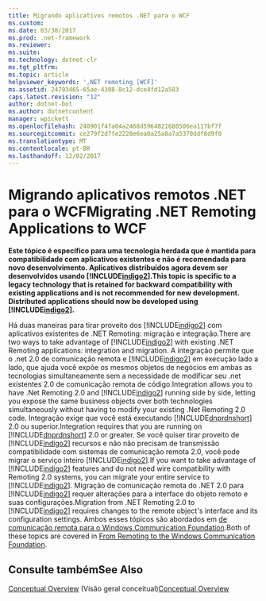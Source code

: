 ```yaml
---
title: Migrando aplicativos remotos .NET para o WCF
ms.custom: 
ms.date: 03/30/2017
ms.prod: .net-framework
ms.reviewer: 
ms.suite: 
ms.technology: dotnet-clr
ms.tgt_pltfrm: 
ms.topic: article
helpviewer_keywords: ',NET remoting [WCF]'
ms.assetid: 24793465-65ae-4308-8c12-dce4fd12a583
caps.latest.revision: "12"
author: dotnet-bot
ms.author: dotnetcontent
manager: wpickett
ms.openlocfilehash: 240901f4fa04a2468d5964821680506ea117bf7f
ms.sourcegitcommit: ce279f2d7fe2220e6ea0a25a8a7a5370ddf8d9f0
ms.translationtype: MT
ms.contentlocale: pt-BR
ms.lasthandoff: 12/02/2017
---
```

# <a name="migrating-net-remoting-applications-to-wcf"></a><span data-ttu-id="49004-102">Migrando aplicativos remotos .NET para o WCF</span><span class="sxs-lookup"><span data-stu-id="49004-102">Migrating .NET Remoting Applications to WCF</span></span>
<span data-ttu-id="49004-103">**Este tópico é específico para uma tecnologia herdada que é mantida para compatibilidade com aplicativos existentes e não é recomendada para novo desenvolvimento. Aplicativos distribuídos agora devem ser desenvolvidos usando [!INCLUDE[indigo2](../../../../includes/indigo2-md.md)].**</span><span class="sxs-lookup"><span data-stu-id="49004-103">**This topic is specific to a legacy technology that is retained for backward compatibility with existing applications and is not recommended for new development. Distributed applications should now be developed using [!INCLUDE[indigo2](../../../../includes/indigo2-md.md)].**</span></span>  
  
 <span data-ttu-id="49004-104">Há duas maneiras para tirar proveito dos [!INCLUDE[indigo2](../../../../includes/indigo2-md.md)] com aplicativos existentes de .NET Remoting: migração e integração.</span><span class="sxs-lookup"><span data-stu-id="49004-104">There are two ways to take advantage of [!INCLUDE[indigo2](../../../../includes/indigo2-md.md)] with existing .NET Remoting applications: integration and migration.</span></span> <span data-ttu-id="49004-105">A integração permite que o .net 2.0 de comunicação remota e [!INCLUDE[indigo2](../../../../includes/indigo2-md.md)] em execução lado a lado, que ajuda você expõe os mesmos objetos de negócios em ambas as tecnologias simultaneamente sem a necessidade de modificar seu .net existentes 2.0 de comunicação remota de código.</span><span class="sxs-lookup"><span data-stu-id="49004-105">Integration allows you to have .Net Remoting 2.0 and [!INCLUDE[indigo2](../../../../includes/indigo2-md.md)] running side by side, letting you expose the same business objects over both technologies simultaneously without having to modify your existing .Net Remoting 2.0 code.</span></span> <span data-ttu-id="49004-106">Integração exige que você está executando [!INCLUDE[dnprdnshort](../../../../includes/dnprdnshort-md.md)] 2.0 ou superior.</span><span class="sxs-lookup"><span data-stu-id="49004-106">Integration requires that you are running on [!INCLUDE[dnprdnshort](../../../../includes/dnprdnshort-md.md)] 2.0 or greater.</span></span> <span data-ttu-id="49004-107">Se você quiser tirar proveito de [!INCLUDE[indigo2](../../../../includes/indigo2-md.md)] recursos e não não precisam de transmissão compatibilidade com sistemas de comunicação remota 2.0, você pode migrar o serviço inteiro [!INCLUDE[indigo2](../../../../includes/indigo2-md.md)].</span><span class="sxs-lookup"><span data-stu-id="49004-107">If you want to take advantage of [!INCLUDE[indigo2](../../../../includes/indigo2-md.md)] features and do not need wire compatibility with Remoting 2.0 systems, you can migrate your entire service to [!INCLUDE[indigo2](../../../../includes/indigo2-md.md)].</span></span> <span data-ttu-id="49004-108">Migração de comunicação remota do .NET 2.0 para [!INCLUDE[indigo2](../../../../includes/indigo2-md.md)] requer alterações para a interface do objeto remoto e suas configurações.</span><span class="sxs-lookup"><span data-stu-id="49004-108">Migration from .NET Remoting 2.0 to [!INCLUDE[indigo2](../../../../includes/indigo2-md.md)] requires changes to the remote object's interface and its configuration settings.</span></span> <span data-ttu-id="49004-109">Ambos esses tópicos são abordados em [de comunicação remota para o Windows Communication Foundation](http://go.microsoft.com/fwlink/?LinkId=74403).</span><span class="sxs-lookup"><span data-stu-id="49004-109">Both of these topics are covered in [From Remoting to the Windows Communication Foundation](http://go.microsoft.com/fwlink/?LinkId=74403).</span></span>  
  
## <a name="see-also"></a><span data-ttu-id="49004-110">Consulte também</span><span class="sxs-lookup"><span data-stu-id="49004-110">See Also</span></span>  
 <span data-ttu-id="49004-111">[Conceptual Overview](../../../../docs/framework/wcf/conceptual-overview.md) (Visão geral conceitual)</span><span class="sxs-lookup"><span data-stu-id="49004-111">[Conceptual Overview](../../../../docs/framework/wcf/conceptual-overview.md)</span></span>
